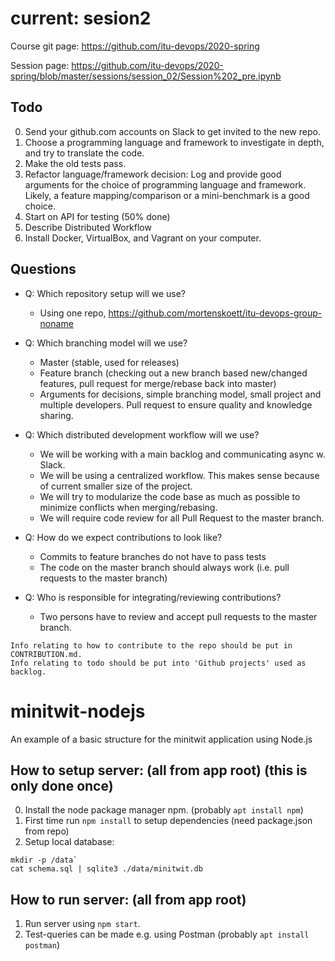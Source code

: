 # current: sesion2

Course git page: https://github.com/itu-devops/2020-spring

Session page: https://github.com/itu-devops/2020-spring/blob/master/sessions/session_02/Session%202_pre.ipynb

## Todo
0) Send your github.com accounts on Slack to get invited to the new repo.
1) Choose a programming language and framework to investigate in depth, and try to translate the code.
2) Make the old tests pass.
3) Refactor language/framework decision: Log and provide good arguments for the choice of programming language and framework. Likely, a feature mapping/comparison or a mini-benchmark is a good choice.
4) Start on API for testing (50% done)
5) Describe Distributed Workflow
6) Install Docker, VirtualBox, and Vagrant on your computer.
  
  
## Questions

- Q: Which repository setup will we use?
  - Using one repo, https://github.com/mortenskoett/itu-devops-group-noname
- Q: Which branching model will we use?
  - Master (stable, used for releases)
  - Feature branch (checking out a new branch based new/changed features, pull request for merge/rebase back into master)
  - Arguments for decisions, simple branching model, small project and multiple developers. Pull request to ensure quality and knowledge sharing.

- Q: Which distributed development workflow will we use?
  - We will be working with a main backlog and communicating async w. Slack.
  - We will be using a centralized workflow. This makes sense because of current smaller size of the project.
  - We will try to modularize the code base as much as possible to minimize conflicts when merging/rebasing.
  - We will require code review for all Pull Request to the master branch.
  
- Q: How do we expect contributions to look like?
  - Commits to feature branches do not have to pass tests
  - The code on the master branch should always work (i.e. pull requests to the master branch)
  
- Q: Who is responsible for integrating/reviewing contributions?
  - Two persons have to review and accept pull requests to the master branch.

```
Info relating to how to contribute to the repo should be put in CONTRIBUTION.md.
Info relating to todo should be put into 'Github projects' used as backlog.
```

# minitwit-nodejs
An example of a basic structure for the minitwit application using Node.js

## How to setup server: (all from app root) (this is only done once)
0. Install the node package manager npm. (probably `apt install npm`)
1. First time run `npm install` to setup dependencies (need package.json from repo)
2. Setup local database: 
```
mkdir -p /data`
cat schema.sql | sqlite3 ./data/minitwit.db
```

## How to run server: (all from app root)
1. Run server using `npm start`.
2. Test-queries can be made e.g. using Postman (probably `apt install postman`)
